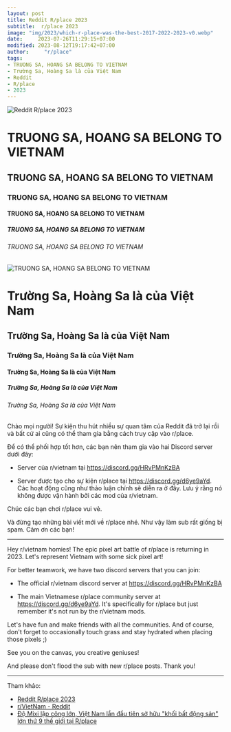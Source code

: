 ```yaml
---
layout: post
title: Reddit R/place 2023
subtitle:  r/place 2023
image: "img/2023/which-r-place-was-the-best-2017-2022-2023-v0.webp"
date:     2023-07-26T11:29:15+07:00
modified: 2023-08-12T19:17:42+07:00
author:     "r/place"
tags:
- TRUONG SA, HOANG SA BELONG TO VIETNAM
- Trường Sa, Hoàng Sa là của Việt Nam
- Reddit
- R/place
- 2023
---
```


![Reddit R/place 2023](https://boxxv.github.io/img/2023/which-r-place-was-the-best-2017-2022-2023-v0.webp "Reddit R/place 2023")

# TRUONG SA, HOANG SA BELONG TO VIETNAM
## TRUONG SA, HOANG SA BELONG TO VIETNAM
### TRUONG SA, HOANG SA BELONG TO VIETNAM
#### TRUONG SA, HOANG SA BELONG TO VIETNAM
##### TRUONG SA, HOANG SA BELONG TO VIETNAM
###### TRUONG SA, HOANG SA BELONG TO VIETNAM

![TRUONG SA, HOANG SA BELONG TO VIETNAM](https://boxxv.github.io/img/2023/which-r-place-was-the-best-2017-2022-2023-v2.jpg "Trường Sa, Hoàng Sa là của Việt Nam")

# Trường Sa, Hoàng Sa là của Việt Nam
## Trường Sa, Hoàng Sa là của Việt Nam
### Trường Sa, Hoàng Sa là của Việt Nam
#### Trường Sa, Hoàng Sa là của Việt Nam
##### Trường Sa, Hoàng Sa là của Việt Nam
###### Trường Sa, Hoàng Sa là của Việt Nam

Chào mọi người! Sự kiện thu hút nhiều sự quan tâm của Reddit đã trở lại rồi và bất cứ ai cũng có thể tham gia bằng cách truy cập vào r/place.

Để có thể phối hợp tốt hơn, các bạn nên tham gia vào hai Discord server dưới đây:

- Server của r/vietnam tại https://discord.gg/HRvPMnKzBA

- Server được tạo cho sự kiện r/place tại https://discord.gg/d6ye9aYd. Các hoạt động cũng như thảo luận chính sẽ diễn ra ở đây. Lưu ý rằng nó không được vận hành bởi các mod của r/vietnam.

Chúc các bạn chơi r/place vui vẻ.

Và đừng tạo những bài viết mới về r/place nhé. Như vậy làm sub rất giống bị spam. Cảm ơn các bạn!

-----
Hey r/vietnam homies! The epic pixel art battle of r/place is returning in 2023. Let's represent Vietnam with some sick pixel art!

For better teamwork, we have two discord servers that you can join:

- The official r/vietnam discord server at https://discord.gg/HRvPMnKzBA

- The main Vietnamese r/place community server at https://discord.gg/d6ye9aYd. It's specifically for r/place but just remember it's not run by the r/vietnam mods.

Let's have fun and make friends with all the communities. And of course, don't forget to occasionally touch grass and stay hydrated when placing those pixels ;)

See you on the canvas, you creative geniuses!

And please don't flood the sub with new r/place posts. Thank you!



-----
Tham khảo:
- [Reddit R/place 2023](https://www.reddit.com/r/place/comments/159micu/rplace_2023/)
- [r/VietNam - Reddit](https://www.reddit.com/r/VietNam/comments/154vdok/rplace_2023/)
- [Độ Mixi lập công lớn, Việt Nam lần đầu tiên sở hữu "khối bất động sản" lớn thứ 9 thế giới tại R/place](https://nguoiquansat.vn/do-mixi-lap-cong-lon-viet-nam-lan-dau-tien-so-huu-khoi-bat-dong-san-lon-thu-9-the-gioi-tai-r-place-84369.html)